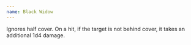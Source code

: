 ```yaml
---
name: Black Widow
---
```

Ignores half cover. On a hit, if the target is not behind cover, it takes an additional 1d4 
damage.